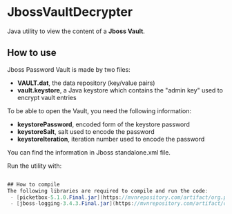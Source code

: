 # JbossVaultDecrypter
Java utility to view the content of a **Jboss Vault**.

## How to use
Jboss Password Vault is made by two files:
 - **VAULT.dat**, the data repository (key/value pairs)
 - **vault.keystore**, a Java keystore which contains the "admin key" used to encrypt vault entries

To be able to open the Vault, you need the following information:
 - **keystorePassword**, encoded form of the keystore password
 - **keystoreSalt**, salt used to encode the password
 - **keystoreIteration**, iteration number used to encode the password

You can find the information in Jboss standalone.xml file.

Run the utility with:
```java -jar vaultDecrypter.jar <VaultFile> <KeystoreFile> <KeystorePassword> <KeystoreSalt> <KeystoreIteration>

## How to compile
The following libraries are required to compile and run the code:
 - [picketbox-5.1.0.Final.jar](https://mvnrepository.com/artifact/org.picketbox/picketbox/5.1.0.Final)
 - [jboss-logging-3.4.3.Final.jar](https://mvnrepository.com/artifact/org.jboss.logging/jboss-logging/3.4.0.Final)
